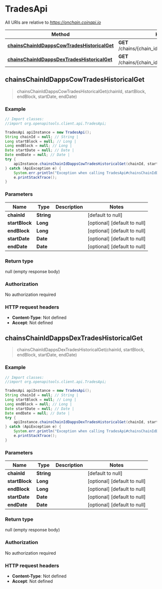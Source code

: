# TradesApi

All URIs are relative to *https://onchain.coinapi.io*

Method | HTTP request | Description
------------- | ------------- | -------------
[**chainsChainIdDappsCowTradesHistoricalGet**](TradesApi.md#chainsChainIdDappsCowTradesHistoricalGet) | **GET** /chains/{chain_id}/dapps/cow/trades/historical | 
[**chainsChainIdDappsDexTradesHistoricalGet**](TradesApi.md#chainsChainIdDappsDexTradesHistoricalGet) | **GET** /chains/{chain_id}/dapps/dex/trades/historical | 



## chainsChainIdDappsCowTradesHistoricalGet

> chainsChainIdDappsCowTradesHistoricalGet(chainId, startBlock, endBlock, startDate, endDate)



### Example

```java
// Import classes:
//import org.openapitools.client.api.TradesApi;

TradesApi apiInstance = new TradesApi();
String chainId = null; // String | 
Long startBlock = null; // Long | 
Long endBlock = null; // Long | 
Date startDate = null; // Date | 
Date endDate = null; // Date | 
try {
    apiInstance.chainsChainIdDappsCowTradesHistoricalGet(chainId, startBlock, endBlock, startDate, endDate);
} catch (ApiException e) {
    System.err.println("Exception when calling TradesApi#chainsChainIdDappsCowTradesHistoricalGet");
    e.printStackTrace();
}
```

### Parameters


Name | Type | Description  | Notes
------------- | ------------- | ------------- | -------------
 **chainId** | **String**|  | [default to null]
 **startBlock** | **Long**|  | [optional] [default to null]
 **endBlock** | **Long**|  | [optional] [default to null]
 **startDate** | **Date**|  | [optional] [default to null]
 **endDate** | **Date**|  | [optional] [default to null]

### Return type

null (empty response body)

### Authorization

No authorization required

### HTTP request headers

- **Content-Type**: Not defined
- **Accept**: Not defined


## chainsChainIdDappsDexTradesHistoricalGet

> chainsChainIdDappsDexTradesHistoricalGet(chainId, startBlock, endBlock, startDate, endDate)



### Example

```java
// Import classes:
//import org.openapitools.client.api.TradesApi;

TradesApi apiInstance = new TradesApi();
String chainId = null; // String | 
Long startBlock = null; // Long | 
Long endBlock = null; // Long | 
Date startDate = null; // Date | 
Date endDate = null; // Date | 
try {
    apiInstance.chainsChainIdDappsDexTradesHistoricalGet(chainId, startBlock, endBlock, startDate, endDate);
} catch (ApiException e) {
    System.err.println("Exception when calling TradesApi#chainsChainIdDappsDexTradesHistoricalGet");
    e.printStackTrace();
}
```

### Parameters


Name | Type | Description  | Notes
------------- | ------------- | ------------- | -------------
 **chainId** | **String**|  | [default to null]
 **startBlock** | **Long**|  | [optional] [default to null]
 **endBlock** | **Long**|  | [optional] [default to null]
 **startDate** | **Date**|  | [optional] [default to null]
 **endDate** | **Date**|  | [optional] [default to null]

### Return type

null (empty response body)

### Authorization

No authorization required

### HTTP request headers

- **Content-Type**: Not defined
- **Accept**: Not defined

